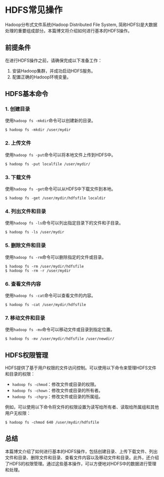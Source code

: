 # HDFS常见操作

Hadoop分布式文件系统(Hadoop Distributed File System, 简称HDFS)是大数据处理的重要组成部分。本篇博文将介绍如何进行基本的HDFS操作。

## 前提条件

在进行HDFS操作之前，请确保完成以下准备工作：

1. 安装Hadoop集群，并成功启动HDFS服务。
2. 配置正确的Hadoop环境变量。

## HDFS基本命令

### 1. 创建目录

使用`hadoop fs -mkdir`命令可以创建新的目录。

```shell
$ hadoop fs -mkdir /user/mydir
```

### 2. 上传文件

使用`hadoop fs -put`命令可以将本地文件上传到HDFS中。

```shell
$ hadoop fs -put localfile /user/mydir/
```

### 3. 下载文件

使用`hadoop fs -get`命令可以从HDFS中下载文件到本地。

```shell
$ hadoop fs -get /user/mydir/hdfsfile localdir
```

### 4. 列出文件和目录

使用`hadoop fs -ls`命令可以列出指定目录下的文件和子目录。

```shell
$ hadoop fs -ls /user/mydir
```

### 5. 删除文件和目录

使用`hadoop fs -rm`命令可以删除指定的文件或目录。

```shell
$ hadoop fs -rm /user/mydir/hdfsfile
$ hadoop fs -rm -r /user/mydir
```

### 6. 查看文件内容

使用`hadoop fs -cat`命令可以查看文件的内容。

```shell
$ hadoop fs -cat /user/mydir/hdfsfile
```

### 7. 移动文件和目录

使用`hadoop fs -mv`命令可以移动文件或目录到指定位置。

```shell
$ hadoop fs -mv /user/mydir/hdfsfile /user/newdir/
```

## HDFS权限管理

HDFS提供了基于用户权限的文件访问控制。可以使用以下命令来管理HDFS文件和目录的权限：

- `hadoop fs -chmod`：修改文件或目录的权限。
- `hadoop fs -chown`：修改文件或目录的所有者。
- `hadoop fs -chgrp`：修改文件或目录的所属组。

例如，可以使用以下命令将文件的权限设置为读写给所有者、读取给所属组和其他用户无权限：

```shell
$ hadoop fs -chmod 640 /user/mydir/hdfsfile
```

## 总结

本篇博文介绍了如何进行基本的HDFS操作，包括创建目录、上传下载文件、列出文件和目录、删除文件和目录、查看文件内容以及移动文件和目录。此外，还介绍了HDFS的权限管理。通过这些基本操作，可以方便地对HDFS中的数据进行管理和处理。